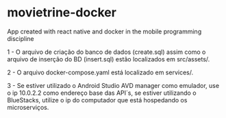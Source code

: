 # movietrine-docker
App created with react native and docker in the mobile programming discipline


1 - O arquivo de criação do banco de dados (create.sql) assim como o arquivo de inserção do BD (insert.sql) estão localizados em src/assets/.

2 - O arquivo docker-compose.yaml está localizado em services/.

3 - Se estiver utilizado o Android Studio AVD manager como emulador, use o ip 10.0.2.2 como endereço base das API´s, se estiver utilizando o BlueStacks, utilize o ip do computador que está hospedando os microserviços.
